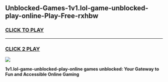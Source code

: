 
## Unblocked-Games-1v1.lol-game-unblocked-play-online-Play-Free-rxhbw
<h3>
<a href="https://premium76.site?title=1v1.lol-game-unblocked-play-online&ref=23A">CLICK TO PLAY</a></h3>
<hr>

<h3>
<a href="https://premium76.site?title=1v1.lol-game-unblocked-play-online&ref=23A">CLICK 2 PLAY</a>
  
</h3>

<a href="https://premium76.site?title=1v1.lol-game-unblocked-play-online&ref=23A"><img src="https://clearcache.store/games.png"></a>


**1v1.lol-game-unblocked-play-online games unblocked: Your Gateway to Fun and Accessible Online Gaming**
